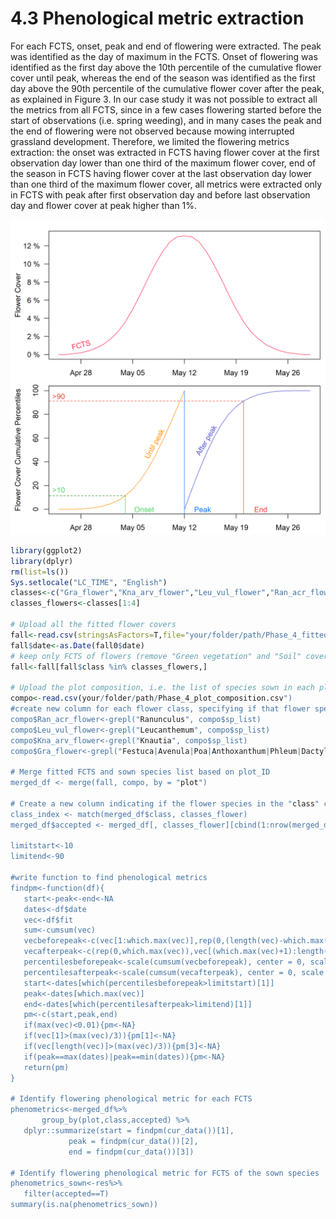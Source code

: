 # 4.3 Phenological metric extraction
For each FCTS, onset, peak and end of flowering were extracted. The peak was identified as the day of maximum in the FCTS. Onset of flowering was identified as the first day above the 10th percentile of the cumulative flower cover until peak, whereas the end of the season was identified as the first day above the 90th percentile of the cumulative flower cover after the peak, as explained in Figure 3. In our case study it was not possible to extract all the metrics from all FCTS, since in a few cases flowering started before the start of observations (i.e. spring weeding), and in many cases the peak and the end of flowering were not observed because mowing interrupted grassland development. Therefore, we limited the flowering metrics extraction: the onset was extracted in FCTS having flower cover at the first observation day lower than one third of the maximum flower cover, end of the season in FCTS having flower cover at the last observation day lower than one third of the maximum flower cover, all metrics were extracted only in FCTS with peak after first observation day and before last observation day and flower cover at peak higher than 1%.

![Flowering phenological metrics identification (Figure 3 in the manuscript)](pm_extraction.png)

```r
library(ggplot2)
library(dplyr)
rm(list=ls())
Sys.setlocale("LC_TIME", "English")
classes<-c("Gra_flower","Kna_arv_flower","Leu_vul_flower","Ran_acr_flower","Green_vegetation","Soil")
classes_flowers<-classes[1:4]

# Upload all the fitted flower covers
fall<-read.csv(stringsAsFactors=T,file="your/folder/path/Phase_4_fitted_flower_cover_long_with_SE.csv",row.names=1)
fall$date<-as.Date(fall0$date)
# keep only FCTS of flowers (remove "Green vegetation" and "Soil" covers)
fall<-fall[fall$class %in% classes_flowers,]

# Upload the plot composition, i.e. the list of species sown in each plot.
compo<-read.csv(your/folder/path/Phase_4_plot_composition.csv")
#create new column for each flower class, specifying if that flower species was sown in that plot
compo$Ran_acr_flower<-grepl("Ranunculus", compo$sp_list)
compo$Leu_vul_flower<-grepl("Leucanthemum", compo$sp_list)
compo$Kna_arv_flower<-grepl("Knautia", compo$sp_list)
compo$Gra_flower<-grepl("Festuca|Avenula|Poa|Anthoxanthum|Phleum|Dactylis|Holcus", compo$sp_list)

# Merge fitted FCTS and sown species list based on plot_ID
merged_df <- merge(fall, compo, by = "plot")

# Create a new column indicating if the flower species in the "class" column was sown in that plot
class_index <- match(merged_df$class, classes_flower)
merged_df$accepted <- merged_df[, classes_flower][cbind(1:nrow(merged_df), class_index)]

limitstart<-10
limitend<-90

#write function to find phenological metrics
findpm<-function(df){
   start<-peak<-end<-NA
   dates<-df$date
   vec<-df$fit
   sum<-cumsum(vec)
   vecbeforepeak<-c(vec[1:which.max(vec)],rep(0,(length(vec)-which.max(vec))))
   vecafterpeak<-c(rep(0,which.max(vec)),vec[(which.max(vec)+1):length(vec)])
   percentilesbeforepeak<-scale(cumsum(vecbeforepeak), center = 0, scale = max(cumsum(vecbeforepeak))) * 100
   percentilesafterpeak<-scale(cumsum(vecafterpeak), center = 0, scale = max(cumsum(vecafterpeak))) * 100
   start<-dates[which(percentilesbeforepeak>limitstart)[1]]
   peak<-dates[which.max(vec)]
   end<-dates[which(percentilesafterpeak>limitend)[1]]
   pm<-c(start,peak,end)
   if(max(vec)<0.01){pm<-NA}
   if(vec[1]>(max(vec)/3)){pm[1]<-NA}
   if(vec[length(vec)]>(max(vec)/3)){pm[3]<-NA}
   if(peak==max(dates)|peak==min(dates)){pm<-NA}
   return(pm)
}

# Identify flowering phenological metric for each FCTS 
phenometrics<-merged_df%>%
       group_by(plot,class,accepted) %>%
   dplyr::summarize(start = findpm(cur_data())[1],
             peak = findpm(cur_data())[2],
             end = findpm(cur_data())[3])

# Identify flowering phenological metric for FCTS of the sown species
phenometrics_sown<-res%>%
   filter(accepted==T)
summary(is.na(phenometrics_sown))
```
